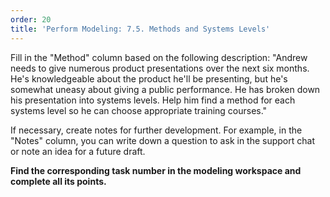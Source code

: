 ```yaml
---
order: 20
title: 'Perform Modeling: 7.5. Methods and Systems Levels'
---
```


Fill in the "Method" column based on the following description: "Andrew needs to give numerous product presentations over the next six months. He's knowledgeable about the product he'll be presenting, but he's somewhat uneasy about giving a public performance. He has broken down his presentation into systems levels. Help him find a method for each systems level so he can choose appropriate training courses."

If necessary, create notes for further development. For example, in the "Notes" column, you can write down a question to ask in the support chat or note an idea for a future draft.

**Find the corresponding task number in the modeling workspace and complete all its points.**